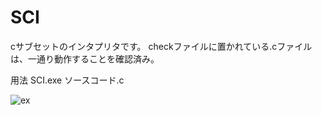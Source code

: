# SCI
cサブセットのインタプリタです。
checkファイルに置かれている.cファイルは、一通り動作することを確認済み。

用法
SCI.exe ソースコード.c

![ex](https://user-images.githubusercontent.com/98020159/151428983-fc0c7b6c-a98c-48ef-8359-1cf59050a9dd.png)
